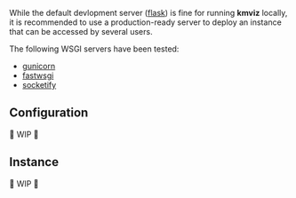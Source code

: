 While the default devlopment server ([flask](https://flask.palletsprojects.com/en/3.0.x/)) is fine for running **kmviz** locally, it is recommended to use a production-ready server to deploy an instance that can be accessed by several users.

The following WSGI servers have been tested:

* [gunicorn](https://gunicorn.org/)
* [fastwsgi](https://github.com/jamesroberts/fastwsgi)
* [socketify](https://docs.socketify.dev/)

## Configuration

:construction: WIP :construction:

## Instance

:construction: WIP :construction:

